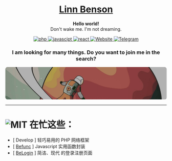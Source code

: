 <h1 align="center">
    <a href="https://github.com/LinnBenson/BeFunc">
        Linn Benson
    </a>
</h1>
<p align="center">
    <strong>Hello world!</strong>
    <br />
    Don't wake me. I'm not dreaming.
</p>
<p align="center">
    <a href="">
        <img src="https://img.shields.io/badge/study-PHP-blue?style=for-the-badge&logo=php&logoColor=%23F3F3F3&labelColor=%231f2328&color=%231f883d" alt="php" />
    </a>
    <a href="">
        <img src="https://img.shields.io/badge/study-javascipt-blue?style=for-the-badge&logo=javascipt&logoColor=%23F3F3F3&labelColor=%231f2328&color=%231f883d" alt="javascipt" />
    </a>
    <a href="">
        <img src="https://img.shields.io/badge/study-react-blue?style=for-the-badge&logo=react&logoColor=%23F3F3F3&labelColor=%231f2328&color=%231f883d" alt="react" />
    </a>
    <a href="https://bemiun.com">
        <img src="https://img.shields.io/badge/SITE-BEMIUN-blue?style=for-the-badge&logo=coursera&logoColor=%23F3F3F3&labelColor=%231f2328&color=%231f883d" alt="Website" />
    </a>
    <a href="https://t.me/Beichuan">
        <img src="https://img.shields.io/badge/TG-beichuan-blue?style=for-the-badge&logo=telegram&logoColor=%23F3F3F3&labelColor=%231f2328&color=%231f883d" alt="Telegram" />
    </a>
</p>
<h3 align="center">
    I am looking for many things. Do you want to join me in the search?
</h3>
<img src="slogan.png" alt="Slogan" />

---
# ![MIT](https://img.shields.io/badge/license-MIT-blue?style=flat&logo=git&logoColor=%23F3F3F3&labelColor=%231f2328&color=%231f883d) 在忙这些：
- [ Develop ] 轻巧易用的 PHP 网络框架
- [ [Befunc](https://github.com/LinnBenson/BeFunc) ] Javascript 实用函数封装
- [ [BeLogin](https://github.com/LinnBenson/BeLogin) ] 简洁、现代 的登录注册页面